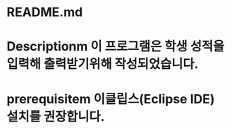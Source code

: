 # README.md

# Descriptionm 이 프로그램은 학생 성적을 입력해 출력받기위해 작성되었습니다.

# prerequisitem 이클립스(Eclipse IDE) 설치를 권장합니다.

